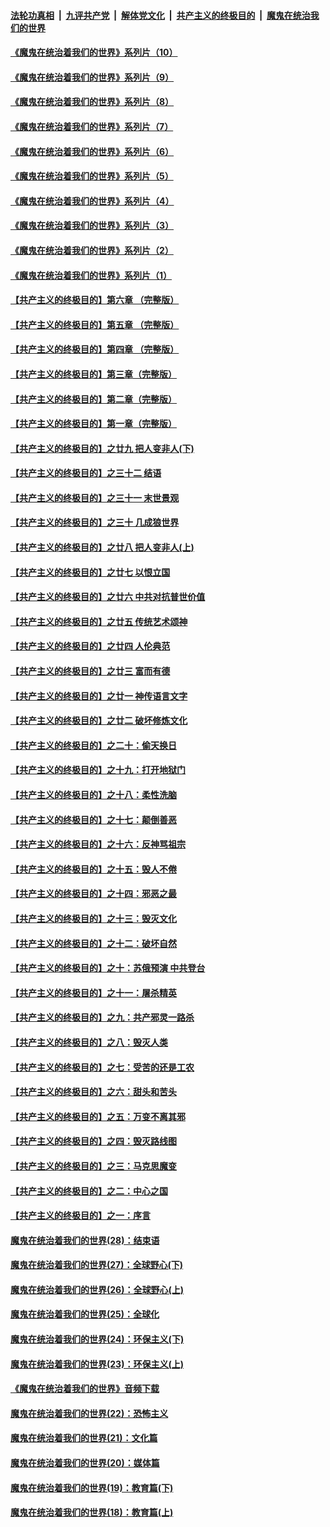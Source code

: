 ####  [法轮功真相](../../../../basic/blob/master/README.md?t=08291802) &nbsp;|&nbsp; [九评共产党](../../../../9ping.md/blob/master/README.md?t=08291802) &nbsp;|&nbsp; [解体党文化](../../../../jtdwh.md/blob/master/README.md?t=08291802)  &nbsp;|&nbsp; [共产主义的终极目的](../../../../gczydzjmd.md/blob/master/README.md?t=08291802) &nbsp;|&nbsp; [魔鬼在统治我们的世界](../../../../mgztzwmdsj.md/blob/master/README.md?t=08291802) 

#### [《魔鬼在统治着我们的世界》系列片（10）](../pages/nsc422/n12292670.md?t=08291802) 

#### [《魔鬼在统治着我们的世界》系列片（9）](../pages/nsc422/n12290859.md?t=08291802) 

#### [《魔鬼在统治着我们的世界》系列片（8）](../pages/nsc422/n12287445.md?t=08291802) 

#### [《魔鬼在统治着我们的世界》系列片（7）](../pages/nsc422/n12283425.md?t=08291802) 

#### [《魔鬼在统治着我们的世界》系列片（6）](../pages/nsc422/n12282314.md?t=08291802) 

#### [《魔鬼在统治着我们的世界》系列片（5）](../pages/nsc422/n12281419.md?t=08291802) 

#### [《魔鬼在统治着我们的世界》系列片（4）](../pages/nsc422/n12274024.md?t=08291802) 

#### [《魔鬼在统治着我们的世界》系列片（3）](../pages/nsc422/n12271322.md?t=08291802) 

#### [《魔鬼在统治着我们的世界》系列片（2）](../pages/nsc422/n12269049.md?t=08291802) 

#### [《魔鬼在统治着我们的世界》系列片（1）](../pages/nsc422/n12267575.md?t=08291802) 

#### [【共产主义的终极目的】第六章 （完整版）](../pages/nsc422/n11428913.md?t=08291802) 

#### [【共产主义的终极目的】第五章 （完整版）](../pages/nsc422/n11428912.md?t=08291802) 

#### [【共产主义的终极目的】第四章 （完整版）](../pages/nsc422/n11428907.md?t=08291802) 

#### [【共产主义的终极目的】第三章（完整版）](../pages/nsc422/n11428848.md?t=08291802) 

#### [【共产主义的终极目的】第二章（完整版）](../pages/nsc422/n11428831.md?t=08291802) 

#### [【共产主义的终极目的】第一章（完整版）](../pages/nsc422/n11417651.md?t=08291802) 

#### [【共产主义的终极目的】之廿九 把人变非人(下)](../pages/nsc422/n11344140.md?t=08291802) 

#### [【共产主义的终极目的】之三十二 结语](../pages/nsc422/n11360535.md?t=08291802) 

#### [【共产主义的终极目的】之三十一 末世景观](../pages/nsc422/n11351129.md?t=08291802) 

#### [【共产主义的终极目的】之三十 几成狼世界](../pages/nsc422/n11348280.md?t=08291802) 

#### [【共产主义的终极目的】之廿八 把人变非人(上)](../pages/nsc422/n11340492.md?t=08291802) 

#### [【共产主义的终极目的】之廿七 以恨立国](../pages/nsc422/n11336944.md?t=08291802) 

#### [【共产主义的终极目的】之廿六 中共对抗普世价值](../pages/nsc422/n11324785.md?t=08291802) 

#### [【共产主义的终极目的】之廿五 传统艺术颂神](../pages/nsc422/n11296396.md?t=08291802) 

#### [【共产主义的终极目的】之廿四 人伦典范](../pages/nsc422/n11296397.md?t=08291802) 

#### [【共产主义的终极目的】之廿三 富而有德](../pages/nsc422/n11283598.md?t=08291802) 

#### [【共产主义的终极目的】之廿一 神传语言文字](../pages/nsc422/n11263265.md?t=08291802) 

#### [【共产主义的终极目的】之廿二 破坏修炼文化](../pages/nsc422/n11245728.md?t=08291802) 

#### [【共产主义的终极目的】之二十：偷天换日](../pages/nsc422/n11238846.md?t=08291802) 

#### [【共产主义的终极目的】之十九：打开地狱门](../pages/nsc422/n11206376.md?t=08291802) 

#### [【共产主义的终极目的】之十八：柔性洗脑](../pages/nsc422/n11199994.md?t=08291802) 

#### [【共产主义的终极目的】之十七：颠倒善恶](../pages/nsc422/n11179782.md?t=08291802) 

#### [【共产主义的终极目的】之十六：反神骂祖宗](../pages/nsc422/n11166798.md?t=08291802) 

#### [【共产主义的终极目的】之十五：毁人不倦](../pages/nsc422/n11166792.md?t=08291802) 

#### [【共产主义的终极目的】之十四：邪恶之最](../pages/nsc422/n11150249.md?t=08291802) 

#### [【共产主义的终极目的】之十三：毁灭文化](../pages/nsc422/n11135227.md?t=08291802) 

#### [【共产主义的终极目的】之十二：破坏自然](../pages/nsc422/n11135214.md?t=08291802) 

#### [【共产主义的终极目的】之十：苏俄预演 中共登台](../pages/nsc422/n11118424.md?t=08291802) 

#### [【共产主义的终极目的】之十一：屠杀精英](../pages/nsc422/n11118442.md?t=08291802) 

#### [【共产主义的终极目的】之九：共产邪灵一路杀](../pages/nsc422/n11114139.md?t=08291802) 

#### [【共产主义的终极目的】之八：毁灭人类](../pages/nsc422/n11108503.md?t=08291802) 

#### [【共产主义的终极目的】之七：受苦的还是工农](../pages/nsc422/n11101809.md?t=08291802) 

#### [【共产主义的终极目的】之六：甜头和苦头](../pages/nsc422/n11096971.md?t=08291802) 

#### [【共产主义的终极目的】之五：万变不离其邪](../pages/nsc422/n11091285.md?t=08291802) 

#### [【共产主义的终极目的】之四：毁灭路线图](../pages/nsc422/n11086284.md?t=08291802) 

#### [【共产主义的终极目的】之三：马克思魔变](../pages/nsc422/n11061941.md?t=08291802) 

#### [【共产主义的终极目的】之二：中心之国](../pages/nsc422/n11047728.md?t=08291802) 

#### [【共产主义的终极目的】之一：序言](../pages/nsc422/n11086077.md?t=08291802) 

#### [魔鬼在统治着我们的世界(28)：结束语](../pages/nsc422/n10936246.md?t=08291802) 

#### [魔鬼在统治着我们的世界(27)：全球野心(下)](../pages/nsc422/n10928319.md?t=08291802) 

#### [魔鬼在统治着我们的世界(26)：全球野心(上)](../pages/nsc422/n10900318.md?t=08291802) 

#### [魔鬼在统治着我们的世界(25)：全球化](../pages/nsc422/n10788205.md?t=08291802) 

#### [魔鬼在统治着我们的世界(24)：环保主义(下)](../pages/nsc422/n10695307.md?t=08291802) 

#### [魔鬼在统治着我们的世界(23)：环保主义(上)](../pages/nsc422/n10688613.md?t=08291802) 

#### [《魔鬼在统治着我们的世界》音频下载](../pages/nsc422/n10635553.md?t=08291802) 

#### [魔鬼在统治着我们的世界(22)：恐怖主义](../pages/nsc422/n10614727.md?t=08291802) 

#### [魔鬼在统治着我们的世界(21)：文化篇](../pages/nsc422/n10597706.md?t=08291802) 

#### [魔鬼在统治着我们的世界(20)：媒体篇](../pages/nsc422/n10586579.md?t=08291802) 

#### [魔鬼在统治着我们的世界(19)：教育篇(下)](../pages/nsc422/n10564808.md?t=08291802) 

#### [魔鬼在统治着我们的世界(18)：教育篇(上)](../pages/nsc422/n10526970.md?t=08291802) 

